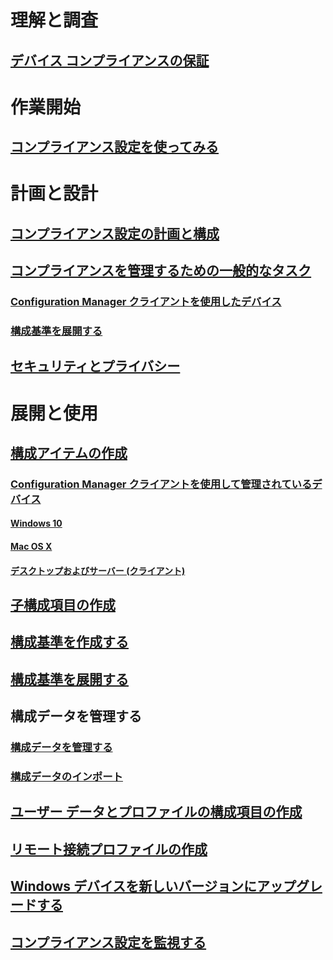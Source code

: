 # 理解と調査
## [デバイス コンプライアンスの保証](understand/ensure-device-compliance.md)

# 作業開始
## [コンプライアンス設定を使ってみる](get-started/get-started-with-compliance-settings.md)

# 計画と設計
## [コンプライアンス設定の計画と構成](plan-design/plan-for-and-configure-compliance-settings.md)
## [コンプライアンスを管理するための一般的なタスク](plan-design/common-tasks-for-managing-compliance.md)
### [Configuration Manager クライアントを使用したデバイス](plan-design/common-tasks-for-managing-compliance-on-devices-with-the-client.md)
### [構成基準を展開する](plan-design/common-tasks-for-creating-and-deploying-configuration-baselines.md)
## [セキュリティとプライバシー](plan-design/security-and-privacy-for-compliance-settings.md)

# 展開と使用

## [構成アイテムの作成](deploy-use/create-configuration-items.md)
### [Configuration Manager クライアントを使用して管理されているデバイス](deploy-use/configuration-items-for-devices-managed-with-the-client.md)
#### [Windows 10](deploy-use/create-configuration-items-for-windows-10-devices-managed-with-the-client.md)
#### [Mac OS X](deploy-use/create-configuration-items-for-mac-os-x-devices-managed-with-the-client.md)
#### [ デスクトップおよびサーバー (クライアント)](deploy-use/create-custom-configuration-items-for-windows-desktop-and-server-computers-managed-with-the-client.md)
## [子構成項目の作成](deploy-use/create-child-configuration-items.md)

## [構成基準を作成する](deploy-use/create-configuration-baselines.md)
## [構成基準を展開する](deploy-use/deploy-configuration-baselines.md)

## 構成データを管理する
### [構成データを管理する](deploy-use/management-tasks-for-configuration-data.md)
### [構成データのインポート](deploy-use/import-configuration-data.md)

## [ユーザー データとプロファイルの構成項目の作成](deploy-use/create-user-data-and-profiles-configuration-items.md)
## [リモート接続プロファイルの作成](deploy-use/create-remote-connection-profiles.md)
## [Windows デバイスを新しいバージョンにアップグレードする](deploy-use/upgrade-windows-version.md)
## [コンプライアンス設定を監視する](deploy-use/monitor-compliance-settings.md)
